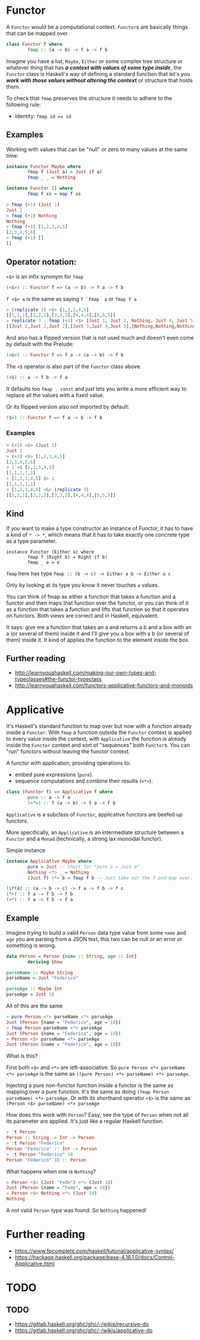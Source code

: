 # Functor

A ```Functor``` would be a computational context.
```Functor```s are basically things that can be mapped over.

```haskell
class Functor f where
        fmap :: (a -> b) -> f a -> f b
```

Imagine you have a list, ```Maybe```, ```Either``` or some complex tree structure or whatever thing that has ***a context with values of some type inside***, the ```Functor``` class is Haskell's way of defining a standard function that let's you ***work with those values without altering the context*** or structure that holds them.

To check that ```fmap``` preserves the structure it needs to adhere to the following rule:
- Identity: ```fmap id == id```

## Examples

Working with values that can be "null" or zero to many values at the same time:

```haskell
instance Functor Maybe where
        fmap f (Just a) = Just (f a)
        fmap _ _ = Nothing

instance Functor [] where
        fmap f xs = map f xs
```

```haskell
> fmap (+1) (Just 1)
Just 2
> fmap (+1) Nothing
Nothing
> fmap (+1) [1,2,3,4,5]
[2,3,4,5,6]
> fmap (+1) []
[]
```

## Operator notation:

```<$>``` is an infix synonym for ```fmap```

```haskell
(<$>) :: Functor f => (a -> b) -> f a -> f b
```

```f <$> a``` is the same as saying ```f `fmap` a``` or ```fmap f a```

```haskell
> (replicate 3) <$> [1,2,3,4,5]
[[1,1,1],[2,2,2],[3,3,3],[4,4,4],[5,5,5]]
> replicate 3 . fmap (+1) <$> [Just 1, Just 2, Nothing, Just 4, Just 5]
[[Just 2,Just 2,Just 2],[Just 3,Just 3,Just 3],[Nothing,Nothing,Nothing],[Just 5,Just 5,Just 5],[Just 6,Just 6,Just 6]]
```

And also has a flipped version that is not used much and doesn't even come by default with the Prelude:
```haskell
(<&>) :: Functor f => f a -> (a -> b) -> f b
```

The ```<$``` operator is also part of the ```Functor``` class above.
```haskell
(<$) :: a -> f b -> f a
```
It defaults too ```fmap . const``` and just lets you write a more efficient way to replace all the values with a fixed value.

Or its flipped version also not imported by default:
```haskell
($>) :: Functor f => f a -> b -> f b
```

### Examples

```haskell
> (+1) <$> (Just 1)
Just 2
> (+1) <$> [1,2,3,4,5]
[2,3,4,5,6]
> 1 <$ [1,2,3,4,5]
[1,1,1,1,1]
> [1,2,3,4,5] $> 1
[1,1,1,1,1]
> [1,2,3,4,5] <&> (replicate 3)
[[1,1,1],[2,2,2],[3,3,3],[4,4,4],[5,5,5]]
```
## Kind

If you want to make a type constructor an instance of Functor, it has to have a kind of ```* -> *```, which means that it has to take exactly one concrete type as a type parameter.

```
instance Functor (Either a) where
        fmap f (Right b) = Right (f b)
        fmap _ e = e
```

```fmap``` here has type ```fmap :: (b -> c) -> Either a b -> Either a c```

Only by looking at its type you know it never touches ```a``` values.

You can think of fmap as either a function that takes a function and a functor and then maps that function over the functor, or you can think of it as a function that takes a function and lifts that function so that it operates on functors. Both views are correct and in Haskell, equivalent.

It says: give me a function that takes an a and returns a b and a box with an a (or several of them) inside it and I'll give you a box with a b (or several of them) inside it. It kind of applies the function to the element inside the box.

## Further reading

- http://learnyouahaskell.com/making-our-own-types-and-typeclasses#the-functor-typeclass
- http://learnyouahaskell.com/functors-applicative-functors-and-monoids

# Applicative

It's Haskell's standard function to map over but now with a function already inside a ```Functor```. With ```fmap``` a function outside the ```Functor``` context is applied to every value inside the context, with ```Applicative``` the function is already inside the ```Functor``` context and sort of "sequences" both ```Functor```s. You can "run" functors without leaving the functor context.

A functor with application, providing operations to:
- embed pure expressions (```pure```).
- sequence computations and combine their results (```<*>```).

```haskell
class (Functor f) => Applicative f where
        pure :: a -> f a
        (<*>) :: f (a -> b) -> f a -> f b
```

```Applicative``` is a subclass of ```Functor```, applicative functors are beefed up functors.

More specifically, an ```Applicative``` is an intermediate structure between a ```Functor``` and a ```Monad``` (technically, a strong lax monoidal functor).



Simple instance
```haskell
instance Applicative Maybe where
        pure = Just -- Short for "pure a = Just a"
        Nothing <*> _ = Nothing
        (Just f) <*> b = fmap f b -- Just take out the f and map over.
```

```haskell
liftA2 :: (a -> b -> c) -> f a -> f b -> f c 
(*>) :: f a -> f b -> f b
(<*) :: f a -> f b -> f a 
```

## Example

Imagine trying to build a valid ```Person``` data type value from some ```name``` and ```age``` you are parsing from a JSON text, this two can be null or an error or something is wrong.

```haskell
data Person = Person {name :: String, age :: Int}
        deriving Show

parseName :: Maybe String
parseName = Just "Federico"

parseAge :: Maybe Int
parseAge = Just 18
```

All of this are the same
```haskell
> pure Person <*> parseName <*> parseAge
Just (Person {name = "Federico", age = 18})
> fmap Person parseName <*> parseAge
Just (Person {name = "Federico", age = 18})
> Person <$> parseName <*> parseAge
Just (Person {name = "Federico", age = 18})
```

What is this?

First both ```<$>``` and ```<*>``` are left-associative. So ```pure Person <*> parseName <*> parseAge``` is the same as ```((pure Person) <*> parseName) <*> parseAge```.

Injecting a pure non-functor function inside a functor is the same as mapping over a pure function. It's the same as doing ```(fmap Person parseName) <*> parseAge```. Or with its shorthand operator ```<$>``` is the same as ```(Person <$> parseName) <*> parseAge```

How does this work with ```Person```? Easy, see the type of ```Person``` when not all its parameter are applied. It's just like a regular Haskell function.

```haskell
> :t Person
Person :: String -> Int -> Person
> :t Person "Federico"
Person "Federico" :: Int -> Person
> :t Person "Federico" 18
Person "Federico" 18 :: Person
```

What happens when one is ```Nothing```?

```haskell
> Person <$> (Just "Fede") <*> (Just 18)
Just (Person {name = "Fede", age = 18})
> Person <$> Nothing <*> (Just 18)
Nothing
```

A not valid ```Person``` type was found. So ```Nothing``` happened!

# Further reading

- https://www.fpcomplete.com/haskell/tutorial/applicative-syntax/
- https://hackage.haskell.org/package/base-4.16.1.0/docs/Control-Applicative.html

# TODO

## TODO
- https://gitlab.haskell.org/ghc/ghc/-/wikis/recursive-do
- https://gitlab.haskell.org/ghc/ghc/-/wikis/applicative-do
